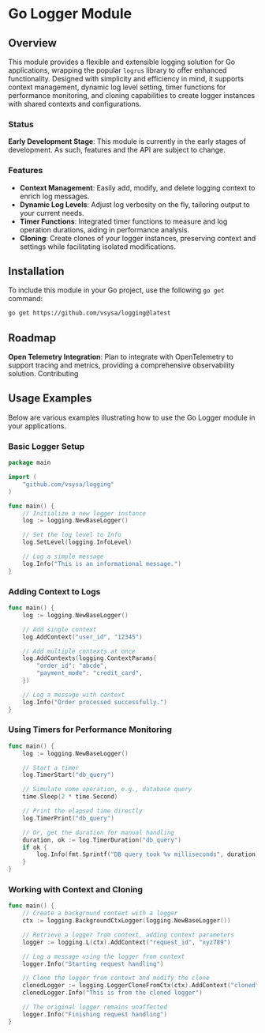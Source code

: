 # Go Logger Module

## Overview

This module provides a flexible and extensible logging solution for Go applications, wrapping the popular `logrus` library to offer enhanced functionality. Designed with simplicity and efficiency in mind, it supports context management, dynamic log level setting, timer functions for performance monitoring, and cloning capabilities to create logger instances with shared contexts and configurations.

### Status

**Early Development Stage**: This module is currently in the early stages of development. As such, features and the API are subject to change.

### Features

- **Context Management**: Easily add, modify, and delete logging context to enrich log messages.
- **Dynamic Log Levels**: Adjust log verbosity on the fly, tailoring output to your current needs.
- **Timer Functions**: Integrated timer functions to measure and log operation durations, aiding in performance analysis.
- **Cloning**: Create clones of your logger instances, preserving context and settings while facilitating isolated modifications.

## Installation

To include this module in your Go project, use the following `go get` command:

```bash
go get https://github.com/vsysa/logging@latest
```

## Roadmap
**Open Telemetry Integration**: Plan to integrate with OpenTelemetry to support tracing and metrics, providing a comprehensive observability solution.
Contributing


## Usage Examples

Below are various examples illustrating how to use the Go Logger module in your applications.

### Basic Logger Setup

```go
package main

import (
    "github.com/vsysa/logging"
)

func main() {
    // Initialize a new logger instance
    log := logging.NewBaseLogger()

    // Set the log level to Info
    log.SetLevel(logging.InfoLevel)

    // Log a simple message
    log.Info("This is an informational message.")
}
```



### Adding Context to Logs

```go
func main() {
    log := logging.NewBaseLogger()

    // Add single context
    log.AddContext("user_id", "12345")

    // Add multiple contexts at once
    log.AddContexts(logging.ContextParams{
        "order_id": "abcde",
        "payment_mode": "credit_card",
    })

    // Log a message with context
    log.Info("Order processed successfully.")
}
```



### Using Timers for Performance Monitoring

```go
func main() {
    log := logging.NewBaseLogger()

    // Start a timer
    log.TimerStart("db_query")

    // Simulate some operation, e.g., database query
    time.Sleep(2 * time.Second)

    // Print the elapsed time directly
    log.TimerPrint("db_query")

    // Or, get the duration for manual handling
    duration, ok := log.TimerDuration("db_query")
    if ok {
        log.Info(fmt.Sprintf("DB query took %v milliseconds", duration))
    }
}
```



### Working with Context and Cloning

```go
func main() {
    // Create a background context with a logger
    ctx := logging.BackgroundCtxLogger(logging.NewBaseLogger())

    // Retrieve a logger from context, adding context parameters
    logger := logging.L(ctx).AddContext("request_id", "xyz789")

    // Log a message using the logger from context
    logger.Info("Starting request handling")

    // Clone the logger from context and modify the clone
    clonedLogger := logging.LoggerCloneFromCtx(ctx).AddContext("cloned", true)
    clonedLogger.Info("This is from the cloned logger")

    // The original logger remains unaffected
    logger.Info("Finishing request handling")
}
```